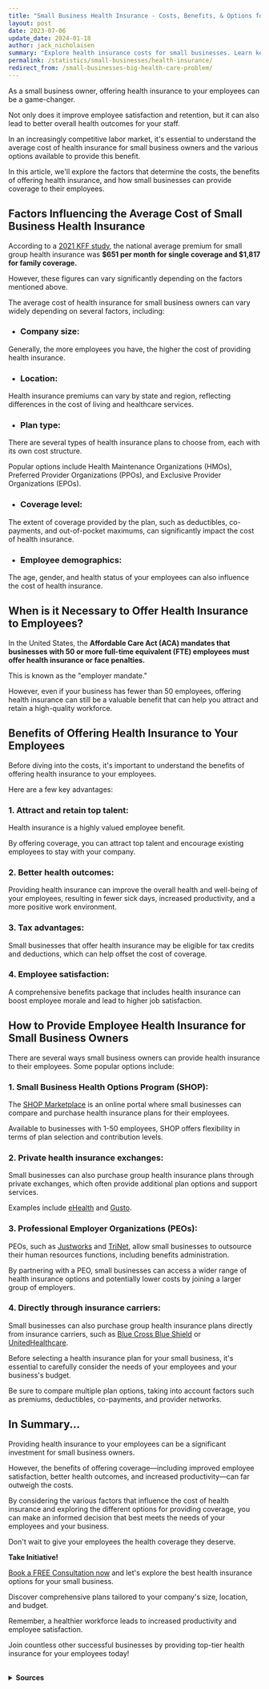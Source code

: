 ```yaml
---
title: "Small Business Health Insurance - Costs, Benefits, & Options for 2024"
layout: post
date: 2023-07-06
update_date: 2024-01-18
author: jack_nicholaisen
summary: "Explore health insurance costs for small businesses. Learn key pricing factors and tips to save. Make smart decisions for employee health and cost control."
permalink: /statistics/small-businesses/health-insurance/
redirect_from: /small-businesses-big-health-care-problem/
---
```


As a small business owner, offering health insurance to your employees can be a game-changer. 

Not only does it improve employee satisfaction and retention, but it can also lead to better overall health outcomes for your staff. 

In an increasingly competitive labor market, it's essential to understand the average cost of health insurance for small business owners and the various options available to provide this benefit.

In this article, we'll explore the factors that determine the costs, the benefits of offering health insurance, and how small businesses can provide coverage to their employees.

## Factors Influencing the Average Cost of Small Business Health Insurance

According to a [2021 KFF study](https://www.kff.org/health-costs/report/2021-employer-health-benefits-survey/), the national average premium for small group health insurance was **$651 per month for single coverage and $1,817 for family coverage.** 

However, these figures can vary significantly depending on the factors mentioned above.

The average cost of health insurance for small business owners can vary widely depending on several factors, including:

- ### Company size:

Generally, the more employees you have, the higher the cost of providing health insurance.

- ### Location:

Health insurance premiums can vary by state and region, reflecting differences in the cost of living and healthcare services.

- ### Plan type:

There are several types of health insurance plans to choose from, each with its own cost structure. 

Popular options include Health Maintenance Organizations (HMOs), Preferred Provider Organizations (PPOs), and Exclusive Provider Organizations (EPOs).

- ### Coverage level:

The extent of coverage provided by the plan, such as deductibles, co-payments, and out-of-pocket maximums, can significantly impact the cost of health insurance.

- ### Employee demographics:

The age, gender, and health status of your employees can also influence the cost of health insurance.

## When is it Necessary to Offer Health Insurance to Employees?

In the United States, the **Affordable Care Act (ACA) mandates that businesses with 50 or more full-time equivalent (FTE) employees must offer health insurance or face penalties.** 

This is known as the "employer mandate." 

However, even if your business has fewer than 50 employees, offering health insurance can still be a valuable benefit that can help you attract and retain a high-quality workforce.

## Benefits of Offering Health Insurance to Your Employees

Before diving into the costs, it's important to understand the benefits of offering health insurance to your employees. 

Here are a few key advantages:

### 1.  Attract and retain top talent:

Health insurance is a highly valued employee benefit. 

By offering coverage, you can attract top talent and encourage existing employees to stay with your company.

### 2.  Better health outcomes:

Providing health insurance can improve the overall health and well-being of your employees, resulting in fewer sick days, increased productivity, and a more positive work environment.

### 3.  Tax advantages:

Small businesses that offer health insurance may be eligible for tax credits and deductions, which can help offset the cost of coverage.

### 4.  Employee satisfaction:

A comprehensive benefits package that includes health insurance can boost employee morale and lead to higher job satisfaction.

## How to Provide Employee Health Insurance for Small Business Owners

There are several ways small business owners can provide health insurance to their employees. Some popular options include:

### 1.  Small Business Health Options Program (SHOP):

The [SHOP Marketplace](https://www.healthcare.gov/small-businesses/provide-shop-coverage/) is an online portal where small businesses can compare and purchase health insurance plans for their employees. 

Available to businesses with 1-50 employees, SHOP offers flexibility in terms of plan selection and contribution levels.

### 2.  Private health insurance exchanges:

Small businesses can also purchase group health insurance plans through private exchanges, which often provide additional plan options and support services. 

Examples include [eHealth](https://www.ehealthinsurance.com/small-business-health-insurance) and [Gusto](https://gusto.com/).

### 3.  Professional Employer Organizations (PEOs):

PEOs, such as [Justworks](https://justworks.com/) and [TriNet](https://www.trinet.com/), allow small businesses to outsource their human resources functions, including benefits administration. 

By partnering with a PEO, small businesses can access a wider range of health insurance options and potentially lower costs by joining a larger group of employers.

### 4.  Directly through insurance carriers:

Small businesses can also purchase group health insurance plans directly from insurance carriers, such as [Blue Cross Blue Shield](https://www.bcbs.com/) or [UnitedHealthcare](https://www.uhc.com/).

Before selecting a health insurance plan for your small business, it's essential to carefully consider the needs of your employees and your business's budget. 

Be sure to compare multiple plan options, taking into account factors such as premiums, deductibles, co-payments, and provider networks.

## In Summary... 

Providing health insurance to your employees can be a significant investment for small business owners. 

However, the benefits of offering coverage—including improved employee satisfaction, better health outcomes, and increased productivity—can far outweigh the costs. 

By considering the various factors that influence the cost of health insurance and exploring the different options for providing coverage, you can make an informed decision that best meets the needs of your employees and your business.

Don't wait to give your employees the health coverage they deserve.

**Take Initiative!**

[Book a FREE Consultation now](https://calendly.com/businessinitiative/30-minute-consultation-call) and let's explore the best health insurance options for your small business. 

Discover comprehensive plans tailored to your company's size, location, and budget.

Remember, a healthier workforce leads to increased productivity and employee satisfaction. 

Join countless other successful businesses by providing top-tier health insurance for your employees today!

<br>
<details>
<summary><b>Sources</b></summary>
<br>
<ul>
    <li><a href="https://www.ehealthinsurance.com/small-business-health-insurance">eHealth</a></li>
    <li><a href="https://www.kff.org/health-costs/report/2021-employer-health-benefits-survey/">Kaiser Family Foundation</a></li>
    <li><a href="https://www.bls.gov/news.release/pdf/ecec.pdf">U.S. Bureau of Labor Statistics</a></li>
</ul>
</details>